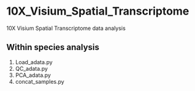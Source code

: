 # 10X_Visium_Spatial_Transcriptome
10X Visium Spatial Transcriptome data analysis

## Within species analysis
1. Load_adata.py
2. QC_adata.py
3. PCA_adata.py
4. concat_samples.py 
